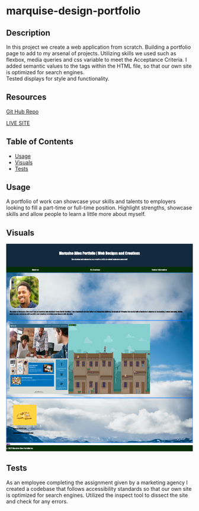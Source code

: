 # marquise-design-portfolio

## Description

In this project we create a web application from scratch.  Building a portfolio page to add to my arsenal of projects.   Utilizing skills we used such as flexbox, media queries and css variable to meet the Acceptance Criteria. 
I added semantic values to the tags within the HTML file, so that our own site is optimized for search engines.  
Tested displays for style and functionality.  

## Resources
[Git Hub Repo](https://github.com/FocusKing/marquise-design-portfolio)

[LIVE SITE](https://focusking.github.io/marquise-design-portfolio/)

## Table of Contents 

- [Usage](#usage)
- [Visuals](#visuals)
- [Tests](#tests)

## Usage
A portfolio of work can showcase your skills and talents to employers looking to fill a part-time or full-time position.  Highlight strengths, showcase skills and allow people to learn a little more about myself.

## Visuals
![Portfolio imgage](./assets/images/marquiseallendesignportfolio2.png)

## Tests

As an employee completing the assignment given by a marketing agency
I created  a codebase that follows accessibility standards
so that our own site is optimized for search engines.
Utilized the inspect tool to dissect the site and check for any errors. 